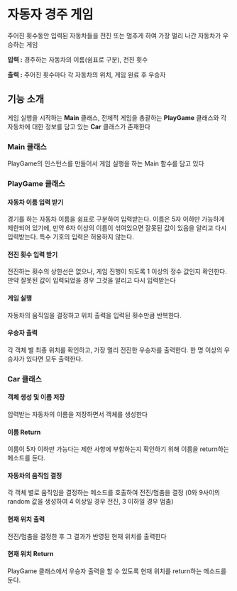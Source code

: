 # 자동자 경주 게임
주어진 횟수동안 입력된 자동차들을 전진 또는 멈추게 하여 가장 멀리 나간 자동차가 우승하는 게임

**입력 :** 경주하는 자동차의 이름(쉼표로 구분), 전진 횟수

**출력 :** 주어진 횟수마다 각 자동차의 위치, 게임 완료 후 우승자

## 기능 소개
게임 실행을 시작하는 **Main** 클래스,
전체적 게임을 총괄하는 **PlayGame** 클래스와 
각 자동차에 대한 정보를 담고 있는 **Car** 클래스가 존재한다

### Main 클래스
PlayGame의 인스턴스를 만들어서 게임 실행을 하는 Main 함수를 담고 있다

### PlayGame 클래스
#### 자동차 이름 입력 받기
경기를 하는 자동차 이름을 쉼표로 구분하여 입력받는다. 이름은 5자 이하만 가능하게 제한되어 있기에, 만약 6자 이상의 이름이 섞여있으면 잘못된 값이 있음을 알리고 다시 입력받는다. 특수 기호의 입력은 허용하지 않는다.
#### 전진 횟수 입력 받기
전진하는 횟수의 상한선은 없으나, 게임 진행이 되도록 1 이상의 정수 값인지 확인한다. 만약 잘못된 값이 입력되었을 경우 그것을 알리고 다시 입력받는다
#### 게임 실행
자동차의 움직임을 결정하고 위치 출력을 입력된 횟수만큼 반복한다. 
#### 우승자 출력
각 객체 별 최종 위치를 확인하고, 가장 멀리 전진한 우승자를 출력한다. 한 명 이상의 우승자가 있다면 모두 출력한다.

### Car 클래스
#### 객체 생성 및 이름 저장
입력받는 자동차의 이름을 저장하면서 객체를 생성한다
#### 이름 Return
이름이 5자 이하만 가능다는 제한 사항에 부합하는지 확인하기 위해 이름을 return하는 메소드를 둔다.
#### 자동차의 움직임 결정
각 객체 별로 움직임을 결정하는 메소드를 호출하여 전진/멈춤을 결정 (0와 9사이의 random 값을 생성하여 4 이상일 경우 전진, 3 이하일 경우 멈춤)
#### 현재 위치 출력 
전진/멈춤을 결정한 후 그 결과가 반영된 현재 위치를 출력한다
#### 현재 위치 Return
PlayGame 클래스에서 우승자 출력을 할 수 있도록 현재 위치를 return하는 메소드를 둔다.
